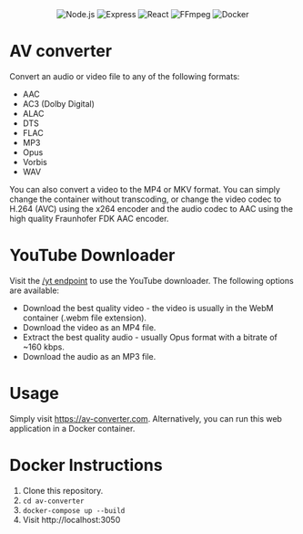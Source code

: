 <div align="center">
  <img src="https://img.shields.io/badge/Node.js-0F9A41?style=for-the-badge&logo=node&color=black" alt="Node.js" />
  <img src="https://img.shields.io/badge/Express-0F9A41?style=for-the-badge&logo=express&color=black" alt="Express" />
  <img src="https://img.shields.io/badge/React-000000?style=for-the-badge&logo=react&logoColor=60DAFB" alt="React" />
  <img src="https://img.shields.io/badge/FFmpeg-000000?style=for-the-badge&logo=ffmpeg&logoColor=green" alt="FFmpeg" />
  <img src="https://img.shields.io/badge/Docker-000000?style=for-the-badge&logo=docker&logoColor=0db7ed" alt="Docker" />
</div>

# AV converter

Convert an audio or video file to any of the following formats:

- AAC
- AC3 (Dolby Digital)
- ALAC
- DTS
- FLAC
- MP3
- Opus
- Vorbis
- WAV

You can also convert a video to the MP4 or MKV format. You can simply change the container without transcoding, or change the video codec to H.264 (AVC) using the x264 encoder and the audio codec to AAC using the high quality Fraunhofer FDK AAC encoder.

# YouTube Downloader

Visit the [/yt endpoint](https://av-converter.com/yt) to use the YouTube downloader. The following options are available:

- Download the best quality video - the video is usually in the WebM container (.webm file extension).
- Download the video as an MP4 file.
- Extract the best quality audio - usually Opus format with a bitrate of ~160 kbps.
- Download the audio as an MP3 file.

# Usage

Simply visit https://av-converter.com. Alternatively, you can run this web application in a Docker container.

# Docker Instructions

1. Clone this repository.
2. `cd av-converter`
3. `docker-compose up --build`
4. Visit http://localhost:3050
